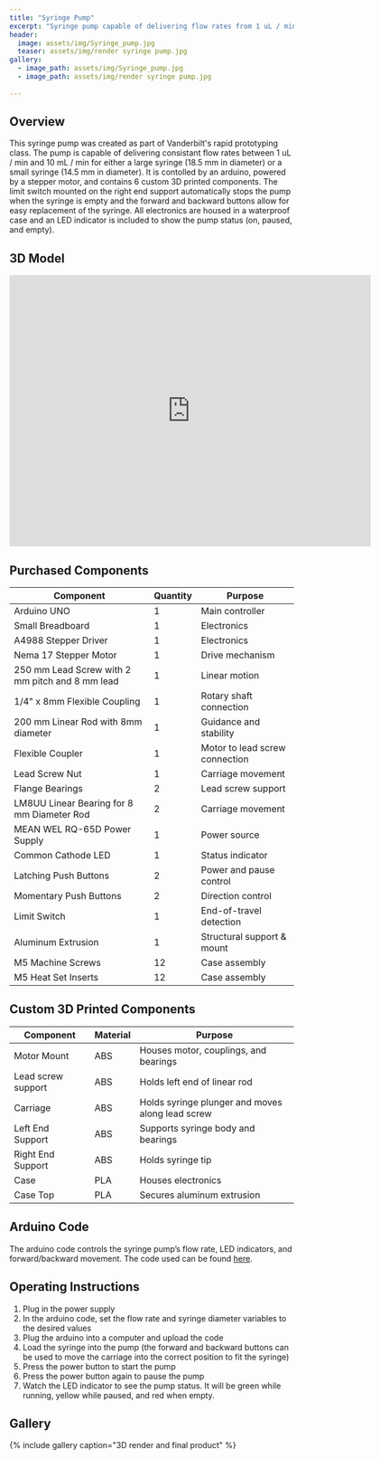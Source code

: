 ```yaml
---
title: "Syringe Pump"
excerpt: "Syringe pump capable of delivering flow rates from 1 uL / min to 10 mL / min"
header:
  image: assets/img/Syringe_pump.jpg
  teaser: assets/img/render syringe pump.jpg
gallery:
  - image_path: assets/img/Syringe_pump.jpg
  - image_path: assets/img/render syringe pump.jpg
   
---
```


## Overview

This syringe pump was created as part of Vanderbilt's rapid prototyping class. The pump is capable of delivering consistant flow rates between 1 uL / min and 10 mL / min for either a large syringe (18.5 mm in diameter) or a small syringe (14.5 mm in diameter). It is contolled by an arduino, powered by a stepper motor, and contains 6 custom 3D printed components. The limit switch mounted on the right end support automatically stops the pump when the syringe is empty and the forward and backward buttons allow for easy replacement of the syringe. All electronics are housed in a waterproof case and an LED indicator is included to show the pump status (on, paused, and empty). 

## 3D Model

<iframe src="https://vanderbilt643.autodesk360.com/shares/public/SH286ddQT78850c0d8a495c2edef6e981207?mode=embed" width="640" height="480" allowfullscreen="true" webkitallowfullscreen="true" mozallowfullscreen="true"  frameborder="0"></iframe>

## Purchased Components

| Component | Quantity | Purpose |
|-----------|----------|---------|
| Arduino UNO | 1 | Main controller |
| Small Breadboard | 1 | Electronics |
| A4988 Stepper Driver | 1 | Electronics |
| Nema 17 Stepper Motor | 1 | Drive mechanism |
| 250 mm Lead Screw with 2 mm pitch and 8 mm lead | 1 | Linear motion |
| 1/4" x 8mm Flexible Coupling | 1 | Rotary shaft connection |
| 200 mm Linear Rod with 8mm diameter | 1 | Guidance and stability |
| Flexible Coupler | 1 | Motor to lead screw connection |
| Lead Screw Nut | 1 | Carriage movement |
| Flange Bearings | 2 | Lead screw support |
| LM8UU Linear Bearing for 8 mm Diameter Rod| 2 | Carriage movement |
| MEAN WEL RQ-65D Power Supply | 1 | Power source |
| Common Cathode LED | 1 | Status indicator |
| Latching Push Buttons | 2 | Power and pause control |
| Momentary Push Buttons | 2 | Direction control |
| Limit Switch | 1 | End-of-travel detection |
| Aluminum Extrusion | 1 | Structural support & mount |
| M5 Machine Screws | 12 | Case assembly |
| M5 Heat Set Inserts | 12 | Case assembly |

## Custom 3D Printed Components

| Component | Material | Purpose |
|-----------|----------|---------|
| Motor Mount | ABS | Houses motor, couplings, and bearings |
| Lead screw support | ABS | Holds left end of linear rod |
| Carriage | ABS | Holds syringe plunger and moves along lead screw |
| Left End Support | ABS | Supports syringe body and bearings |
| Right End Support | ABS | Holds syringe tip |
| Case | PLA | Houses electronics |
| Case Top | PLA | Secures aluminum extrusion |

## Arduino Code

The arduino code controls the syringe pump’s flow rate, LED indicators, and forward/backward movement. The code used can be found [here](https://github.com/allihoying/syringe_code/blob/main/Ardunio_code). 

## Operating Instructions

1. Plug in the power supply  
2. In the arduino code, set the flow rate and syringe diameter variables to the desired values  
3. Plug the arduino into a computer and upload the code  
4. Load the syringe into the pump (the forward and backward buttons can be used to move the carriage into the correct position to fit the syringe)  
5. Press the power button to start the pump  
6. Press the power button again to pause the pump  
7. Watch the LED indicator to see the pump status. It will be green while running, yellow while paused, and red when empty. 

## Gallery

{% include gallery caption="3D render and final product" %}
